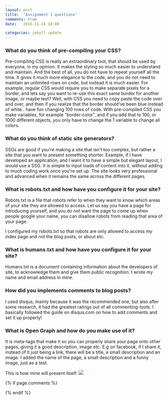 ```yaml
---
layout: post
title:  "Assignment 1 questions"
comments: true
date:   2016-11-14 18:00

categories: jekyll update
---
```


<h3>What do you think of pre-compiling your CSS?</h3>

Pre-compiling CSS is really an extraordinary tool, that should be used by everyone, in my opinion.
It makes the styling so much easier to understand and maintain. And the best of all, you do not have to repeat yourself all the time.
It gives it much more elegance to the code, and you do not need to maintain an unlimited rows on code, but instead it is much easier.
For example, regular CSS would require you to make separate pixels for a border, and lets say you want to re-use this exact same border for another image, or maybe text?
Well, with CSS you need to copy paste the code over and over, and then if you realize that the border should've been blue instead of white.. have fun changing 100 rows of code.
With pre-compiled CSS you make variables, for example "border-color", and if you add that to 100, or 1000 different objects, you only have to change the 1 variable to change all colors.

<h3>What do you think of static site generators?</h3>

SSGs are good if you're making a site that isn't too complex, but rather a site that you want to present something shorter.
Example, if I have developed an application, and I want it to have a simple but elegant layout, I would use a SSG.
It is simple to input loads of content into it, without adding to much coding work once you're set up.
The site looks very professional and advanced when it remains the same across the different pages.

<h3>What is robots.txt and how have you configure it for your site?</h3>

Robots.txt is a file that robots refer to when they want to know which areas of your site they are allowed to access.
Let us say you have a page for introducing yourself, and you do not want the page to come up when people google your name, you can disallow robots from reading that area of your page.

I configured my robots.txt so that robots are only allowed to access my index page and not the blog posts, or about etc.

<h3>What is humans.txt and how have you configure it for your site?</h3>

Humans.txt is a document containing information about the developers of site, to acknowledge them and give them public recognition.
I wrote my name and email address in mine.

<h3>How did you implements comments to blog posts?</h3>

I used disqus, mainly because it was the recommended one, but also after some research, it had the greatest ratings out of all commenting-tools.
I basically followed the guide on disqus.com on how to add comments and set it up properly!

<h3>What is Open Graph and how do you make use of it?</h3>

It is meta-tags that make it so you can properly share your page onto other pages, giving it a good description, image etc.
E.g on facebook, if I share it, instead of it just being a link, there will be a title, a small description and an image.
I added the name of the page, a small description and a funny image, just as a test.

This is how mine will present itself:
<img src="http://i.imgur.com/rbzODJK.png?1">



{% if page.comments %}
<div id="disqus_thread"></div>
<script>

/**
*  RECOMMENDED CONFIGURATION VARIABLES: EDIT AND UNCOMMENT THE SECTION BELOW TO INSERT DYNAMIC VALUES FROM YOUR PLATFORM OR CMS.
*  LEARN WHY DEFINING THESE VARIABLES IS IMPORTANT: https://disqus.com/admin/universalcode/#configuration-variables*/
/*
var disqus_config = function () {
this.page.url = PAGE_URL;  // Replace PAGE_URL with your page's canonical URL variable
this.page.identifier = DAVID;
};
*/
(function() { // DON'T EDIT BELOW THIS LINE
var d = document, s = d.createElement('script');
s.src = '//dl222is.disqus.com/embed.js';
s.setAttribute('data-timestamp', +new Date());
(d.head || d.body).appendChild(s);
})();
</script>
{% endif %}

